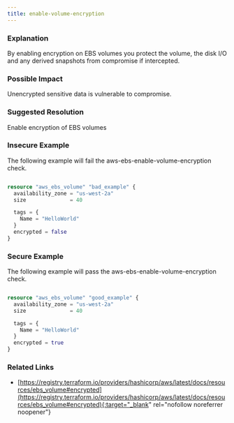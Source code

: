 ```yaml
---
title: enable-volume-encryption
---
```


### Explanation

By enabling encryption on EBS volumes you protect the volume, the disk I/O and any derived snapshots from compromise if intercepted.

### Possible Impact
Unencrypted sensitive data is vulnerable to compromise.

### Suggested Resolution
Enable encryption of EBS volumes


### Insecure Example

The following example will fail the aws-ebs-enable-volume-encryption check.

```terraform

resource "aws_ebs_volume" "bad_example" {
  availability_zone = "us-west-2a"
  size              = 40

  tags = {
    Name = "HelloWorld"
  }
  encrypted = false
}

```



### Secure Example

The following example will pass the aws-ebs-enable-volume-encryption check.

```terraform

resource "aws_ebs_volume" "good_example" {
  availability_zone = "us-west-2a"
  size              = 40

  tags = {
    Name = "HelloWorld"
  }
  encrypted = true
}

```




### Related Links


- [https://registry.terraform.io/providers/hashicorp/aws/latest/docs/resources/ebs_volume#encrypted](https://registry.terraform.io/providers/hashicorp/aws/latest/docs/resources/ebs_volume#encrypted){:target="_blank" rel="nofollow noreferrer noopener"}


